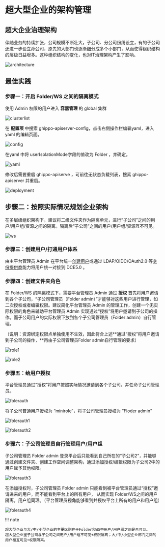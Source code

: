 # 超大型企业的架构管理

## 超大企业治理架构

伴随业务的持续扩张，公司规模不断壮大，子公司、分公司纷纷设立，有的子公司还进一步设立孙公司，原先的大部门也逐渐细分成多个小部门，从而使得组织结构的层级日益增多。这种组织结构的变化，也对IT治理架构产生了影响。

![architecture](../images/1.png)

## 最佳实践

### 步骤一：开启 Folder/WS 之间的隔离模式

使用 Admin 权限的用户进入 __容器管理__ 的 global 集群

![clusterlist](../images/2.png)

在 __配置项__ 中搜索 ghippo-apiserver-config，点击右侧操作栏编辑yaml，进入 yaml 的编辑页面。

![config](../images/3.png)

在yaml 中将 userIsolationMode字段的值改为 Folder ，并确定。

![yaml](../images/4.png)

修改后需要重启 ghippo-apiserve ，可前往无状态负载列表，搜索 ghippo-apiserver 并重启。

![deployment](../images/5.png)

## 步骤二：按照实际情况规划企业架构

在多层级组织架构下，建议将二级文件夹作为隔离单元，进行“子公司”之间的用户/用户组/资源之间的隔离。隔离后“子公司”之间的用户/用户组/资源互不可见。

![ws](../images/6.png)

### 步骤三：创建用户/打通用户体系

由主平台管理员 Admin 在平台统一[创建用户](../user-guide/access-control/user.md)或通过 LDAP/OIDC/OAuth2.0 等[身份提供商](../user-guide/access-control/ldap.md)能力将用户统一对接到 DCE5.0 。

### 步骤四：创建文件夹角色

在 Folder/WS 的隔离模式下，需要平台管理员 Admin 通过 __授权__ 首先将用户邀请到各个子公司，“子公司管理员（Folder admin）”才能够对这些用户进行管理，如二次授权或者编辑权限。建议简化平台管理员 Admin 的管理工作，创建一个无实际权限的角色来辅助平台管理员 Admin 实现通过“授权”将用户邀请到子公司的操作。而子公司用户的实际权限下放到各个子公司管理员（Folder admin）自行管理。

（说明：资源绑定权限点单独使用不生效，因此符合上述**通过“授权”将用户邀请到子公司的操作，**再由子公司管理员Folder admin自行管理的要求）

![role1](../images/7.png)

![role2](../images/8.png)

### 步骤五：给用户授权

平台管理员通过“授权”将用户按照实际情况邀请到各个子公司，并任命子公司管理员。

![folerauth](../images/9.png)

将子公司普通用户授权为 “minirole”，将子公司管理员授权为 “Floder admin”

![folerauth1](../images/10.png)

![folerauth2](../images/11.png)

### 步骤六：子公司管理员自行管理用户/用户组

子公司管理员 Folder admin 登录平台后只能看到自己所在的“子公司2”，并能够通过创建文件夹、创建工作空间调整架构，通过添加授权/编辑权限为子公司2中的用户赋予其他权限。

![folerauth3](../images/12.png)

在添加授权时，子公司管理员 Folder admin 只能看到被平台管理员通过“授权”邀请进来的用户，而不能看到平台上的所有用户，
从而实现 Folder/WS之间的用户隔离，用户组同理。（平台管理员视角能够看到并授权平台上所有的用户和用户组）

![folerauth4](../images/13.png)

!!! note
   
    超大型企业与大/中/小型企业的主要区别在于Folder和WS中用户/用户组之间是否可见。
    超大型企业里子公司与子公司之间用户/用户组不可见+权限隔离；大/中/小型企业部门之间的用户相互可见+权限隔离。
